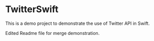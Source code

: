 # TwitterSwift

This is a demo project to demonstrate the use of Twitter API in Swift.

Edited Readme file for merge demonstration.
